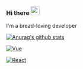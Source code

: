 ### Hi there <img src="https://media.giphy.com/media/hvRJCLFzcasrR4ia7z/giphy.gif" width="24">

I'm a bread-loving developer

[![Anurag's github stats](https://github-readme-stats.vercel.app/api?username=gmldnjs26&hide_border=true&theme=radical&layout=compact)](https://github.com/anuraghazra/github-readme-stats)

[![Vue](https://img.shields.io/badge/-Vue.js-4fc08d?style=flat&logo=vuedotjs&logoColor=white)](https://img.shields.io/badge/-Vue.js-4fc08d?style=flat&logo=vuedotjs&logoColor=white)

[![React](https://img.shields.io/badge/-ReactJs-61DAFB?logo=react&logoColor=white&style=flat-square)](https://img.shields.io/badge/-ReactJs-61DAFB?logo=react&logoColor=white&style=flat-square)
<!--
**gmldnjs26/gmldnjs26** is a ✨ _special_ ✨ repository because its `README.md` (this file) appears on your GitHub profile.

Here are some ideas to get you started:

- 🔭 I’m currently working on ...
- 🌱 I’m currently learning ...
- 👯 I’m looking to collaborate on ...
- 🤔 I’m looking for help with ...
- 💬 Ask me about ...
- 📫 How to reach me: ...
- 😄 Pronouns: ...
- ⚡ Fun fact: ...
-->
